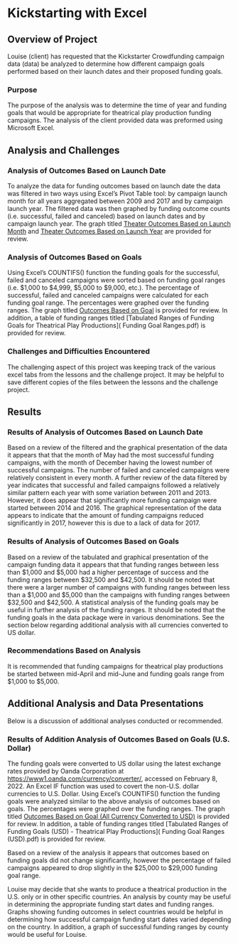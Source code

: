 # Kickstarting with Excel

## Overview of Project
Louise (client) has requested that the Kickstarter Crowdfunding campaign data (data) be analyzed to determine how different campaign goals performed based on their launch dates and their proposed funding goals. 

### Purpose
The purpose of the analysis was to determine the time of year and funding goals that would be appropriate for theatrical play production funding campaigns. The analysis of the client provided data was preformed using Microsoft Excel.

## Analysis and Challenges

### Analysis of Outcomes Based on Launch Date
To analyze the data for funding outcomes based on launch date the data was filtered in two ways using Excel’s Pivot Table tool: by campaign launch month for all years aggregated between 2009 and 2017 and by campaign launch year.  The filtered data was then graphed by funding outcome counts (i.e. successful, failed and canceled) based on launch dates and by campaign launch year.  The graph titled [Theater Outcomes Based on Launch Month](Theater_Outcomes_vs_Launch_month.png) and [Theater Outcomes Based on Launch Year](Theater_Outcomes_vs_Launch_yr.png) are provided for review.


### Analysis of Outcomes Based on Goals
Using Excel’s COUNTIFS() function the funding goals for the successful, failed and canceled campaigns were sorted based on funding goal ranges (i.e. $1,000 to $4,999, $5,000 to $9,000, etc.).  The percentage of successful, failed and canceled campaigns were calculated for each funding goal range. The percentages were graphed over the funding ranges.  The graph titled [Outcomes Based on Goal]( Outcomes_vs_Goals.png) is provided for review. In addition, a table of funding ranges titled [Tabulated Ranges of Funding Goals for Theatrical Play Productions]( Funding Goal Ranges.pdf) is provided for review.  

### Challenges and Difficulties Encountered

The challenging aspect of this project was keeping track of the various excel tabs from the lessons and the challenge project.  It may be helpful to save different copies of the files between the lessons and the challenge project.  

## Results

### Results of Analysis of Outcomes Based on Launch Date

Based on a review of the filtered and the graphical presentation of the data it appears that that the month of May had the most successful funding campaigns, with the month of December having the lowest number of successful campaigns.  The number of failed and canceled campaigns were relatively consistent in every month. A further review of the data filtered by year indicates that successful and failed campaigns followed a relatively similar pattern each year with some variation between 2011 and 2013. However, it does appear that significantly more funding campaign were started between 2014 and 2016. The graphical representation of the data appears to indicate that the amount of funding campaigns reduced significantly in 2017, however this is due to a lack of data for 2017.   

### Results of Analysis of Outcomes Based on Goals

Based on a review of the tabulated and graphical presentation of the campaign funding data it appears that that funding ranges between less than $1,000 and $5,000 had a higher percentage of success and the funding ranges between $32,500 and $42,500.  It should be noted that there were a larger number of campaigns with funding ranges between less than a $1,000 and $5,000 than the campaigns with funding ranges between $32,500 and $42,500.  A statistical analysis of the funding goals may be useful in further analysis of the funding ranges. It should be noted that the funding goals in the data package were in various denominations.  See the section below regarding additional analysis with all currencies converted to US dollar. 

### Recommendations Based on Analysis

It is recommended that funding campaigns for theatrical play productions be started between mid-April and mid-June and funding goals range from $1,000 to $5,000.

## Additional Analysis and Data Presentations

Below is a discussion of additional analyses conducted or recommended. 

### Results of Addition Analysis of Outcomes Based on Goals (U.S. Dollar)

The funding goals were converted to US dollar using the latest exchange rates provided by Oanda Corporation at https://www1.oanda.com/currency/converter/, accessed on February 8, 2022.  An Excel IF function was used to covert the non-U.S. dollar currencies to U.S. Dollar.  Using Excel’s COUNTIFS() function the funding goals were analyzed similar to the above analysis of outcomes based on goals.  The percentages were graphed over the funding ranges.  The graph titled [Outcomes Based on Goal (All Currency Converted to USD)](Outcomes_vs_Goals(USD).png) is provided for review. In addition, a table of funding ranges titled [Tabulated Ranges of Funding Goals (USD) - Theatrical Play Productions]( Funding Goal Ranges (USD).pdf) is provided for review.  

Based on a review of the analysis it appears that outcomes based on funding goals did not change significantly, however the percentage of failed campaigns appeared to drop slightly in the $25,000 to $29,000 funding goal range.  

Louise may decide that she wants to produce a theatrical production in the U.S. only or in other specific countries.  An analysis by county may be useful in determining the appropriate funding start dates and funding ranges.   Graphs showing funding outcomes in select countries would be helpful in determining how successful campaign funding start dates varied depending on the country.  In addition, a graph of successful funding ranges by county would be useful for Louise.

